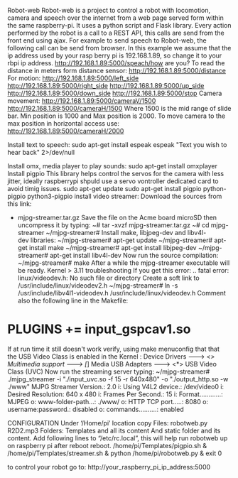 Robot-web
Robot-web is a project to control a robot with locomotion, camera and speech over the internet from a web page served form within the same raspberry-pi. It uses a python script and Flask library. Every action performed by the robot is a call to a REST API, this calls are send from the front end using ajax.
For example to send speech to Robot-web, the following call can be send from browser. In this example we assume that the ip address used by your rasp berry pi is 192.168.1.89, so change it to your rbpi ip address.
http://192.168.1.89:5000/speach/how are you?
To read the distance in meters form distance sensor:
http://192.168.1.89:5000/distance
For motion:
http://192.168.1.89:5000/left_side
http://192.168.1.89:5000/right_side
http://192.168.1.89:5000/up_side
http://192.168.1.89:5000/down_side
http://192.168.1.89:5000/stop
Camera movement:
http://192.168.1.89:5000/cameraV/1500
http://192.168.1.89:5000/cameraH/1500
Where 1500 is the mid range of slide bar.
Min position is 1000 and  Max position is 2000.
To move camera to the max position in horizontal access use:
http://192.168.1.89:5000/cameraH/2000



Install text to speech:
sudo apt-get install espeak
espeak "Text you wish to hear back" 2>/dev/null

Install omx, media player to play sounds:
sudo apt-get install omxplayer
Install pigpio
This library helps control the servos for the camera with less jitter, ideally raspberrypi shpuld use a servo vontroller dedicated card to avoid timig issues.
sudo apt-get update
sudo apt-get install pigpio python-pigpio python3-pigpio 
install video streamer:
Download the sources from this link:
* mjpg-streamer.tar.gz
Save the file on the Acme board microSD then uncompress it by typing:
~# tar -xvzf mjpg-streamer.tar.gz
~# cd mjpg-streamer
~/mjpg-streamer#
Install make, libjpeg-dev and libv4l-dev libraries:
~/mjpg-streamer# apt-get update
~/mjpg-streamer# apt-get install make
~/mjpg-streamer# apt-get install libjpeg-dev
~/mjpg-streamer# apt-get install libv4l-dev
Now run the source compilation:
~/mjpg-streamer# make
After a while the mjpg-streamer executable will be ready.
Kernel > 3.11 troubleshooting
If you get this error:
.. fatal error: linux/videodev.h: No such file or directory
Create a soft link to /usr/include/linux/videodev2.h
~/mjpg-streamer# ln -s /usr/include/libv4l1-videodev.h /usr/include/linux/videodev.h
Comment also the following line in the Makefile:
# PLUGINS += input_gspcav1.so
If at run time it still doesn't work verify, using make menuconfig that that the USB Video Class is enabled in the Kernel :
Device Drivers  --->
    <*> Multimedia support  ---> 
        [*]   Media USB Adapters  --->
            <*>   USB Video Class (UVC)
Now run the streaming server typing:
~/mjpg-streamer# ./mjpg_streamer -i "./input_uvc.so -f 15 -r 640x480" -o "./output_http.so -w ./www"
MJPG Streamer Version.: 2.0
 i: Using V4L2 device.: /dev/video0
 i: Desired Resolution: 640 x 480
 i: Frames Per Second.: 15
 i: Format............: MJPEG
 o: www-folder-path...: ./www/
 o: HTTP TCP port.....: 8080
 o: username:password.: disabled
 o: commands..........: enabled

CONFIGURATION
Under ‘/Home/pi’  location copy 
Files: robotweb.py
	R2D2.mp3
Folders: Templates and all its content And static folder and its content.
Add following lines to “/etc/rc.local”, this will help run robotweb up on raspberry pi after reboot reboot. 
/home/pi/Templates/pigpio.sh &
/home/pi/Templates/streamer.sh &
python /home/pi/robotweb.py &
exit 0

to control your robot go to:
http://your_raspberry_pi_ip_address:5000 





